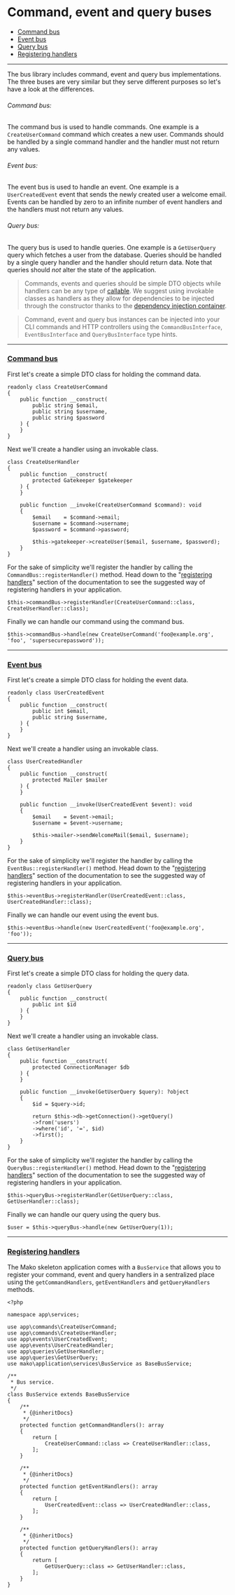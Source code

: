 # Command, event and query buses

* [Command bus](#command_bus)
* [Event bus](#event_bus)
* [Query bus](#query_bus)
* [Registering handlers](#registering_handlers)

--------------------------------------------------------

The bus library includes command, event and query bus implementations. The three buses are very similar but they serve different purposes so let's have a look at the differences.

###### Command bus:

The command bus is used to handle commands. One example is a `CreateUserCommand` command which creates a new user. Commands should be handled by a single command handler and the handler must not return any values.

###### Event bus:

The event bus is used to handle an event. One example is a `UserCreatedEvent` event that sends the newly created user a welcome email. Events can be handled by zero to an infinite number of event handlers and the handlers must not return any values.

###### Query bus:

The query bus is used to handle queries. One example is a `GetUserQuery` query which fetches a user from the database. Queries should be handled by a single query handler and the handler should return data. Note that queries should *not* alter the state of the application.

> Commands, events and queries should be simple DTO objects while handlers can be any type of [callable](https://www.php.net/manual/en/language.types.callable.php). We suggest using invokable classes as handlers as they allow for dependencies to be injected through the constructor thanks to the [dependency injection container](:base_url:/docs/:version:/getting-started:dependency-injection).

> Command, event and query bus instances can be injected into your CLI commands and HTTP controllers using the `CommandBusInterface`, `EventBusInterface` and `QueryBusInterface` type hints.

--------------------------------------------------------

### <a id="command_bus" href="#command_bus">Command bus</a>

First let's create a simple DTO class for holding the command data.

```
readonly class CreateUserCommand
{
    public function __construct(
        public string $email,
        public string $username,
        public string $password
    ) {
    }
}
```

Next we'll create a handler using an invokable class.

```
class CreateUserHandler
{
    public function __construct(
		protected Gatekeeper $gatekeeper
	) {
    }

    public function __invoke(CreateUserCommand $command): void
    {
        $email    = $command->email;
		$username = $command->username;
		$password = $command->password;

		$this->gatekeeper->createUser($email, $username, $password);
    }
}
```

For the sake of simplicity we'll register the handler by calling the `CommandBus::registerHandler()` method. Head down to the "[registering handlers](#registering_handlers)" section of the documentation to see the suggested way of registering handlers in your application.

```
$this->commandBus->registerHandler(CreateUserCommand::class, CreateUserHandler::class);
```

Finally we can handle our command using the command bus.

```
$this->commandBus->handle(new CreateUserCommand('foo@example.org', 'foo', 'supersecurepassword'));
```

--------------------------------------------------------

### <a id="event_bus" href="#event_bus">Event bus</a>

First let's create a simple DTO class for holding the event data.

```
readonly class UserCreatedEvent
{
    public function __construct(
        public int $email,
        public string $username,
    ) {
    }
}
```

Next we'll create a handler using an invokable class.

```
class UserCreatedHandler
{
    public function __construct(
		protected Mailer $mailer
	) {
    }

    public function __invoke(UserCreatedEvent $event): void
    {
        $email    = $event->email;
        $username = $event->username;

        $this->mailer->sendWelcomeMail($email, $username);  
    }
}
```

For the sake of simplicity we'll register the handler by calling the `EventBus::registerHandler()` method. Head down to the "[registering handlers](#registering_handlers)" section of the documentation to see the suggested way of registering handlers in your application.

```
$this->eventBus->registerHandler(UserCreatedEvent::class, UserCreatedHandler::class);
```

Finally we can handle our event using the event bus.

```
$this->eventBus->handle(new UserCreatedEvent('foo@example.org', 'foo'));
```

--------------------------------------------------------

### <a id="query_bus" href="#query_bus">Query bus</a>

First let's create a simple DTO class for holding the query data.

```
readonly class GetUserQuery
{
    public function __construct(
        public int $id
    ) {
    }
}
```

Next we'll create a handler using an invokable class.

```
class GetUserHandler
{
    public function __construct(
		protected ConnectionManager $db
	) {
    }

    public function __invoke(GetUserQuery $query): ?object
    {
        $id = $query->id;

        return $this->db->getConnection()->getQuery()
        ->from('users')
        ->where('id', '=', $id)
        ->first();
    }
}
```

For the sake of simplicity we'll register the handler by calling the `QueryBus::registerHandler()` method. Head down to the "[registering handlers](#registering_handlers)" section of the documentation to see the suggested way of registering handlers in your application.

```
$this->queryBus->registerHandler(GetUserQuery::class, GetUserHandler::class);
```

Finally we can handle our query using the query bus.

```
$user = $this->queryBus->handle(new GetUserQuery(1));
```

--------------------------------------------------------

### <a id="registering_handlers" href="#registering_handlers">Registering handlers</a>

The Mako skeleton application comes with a `BusService` that allows you to register your command, event and query handlers in a sentralized place using the `getCommandHandlers`, `getEventHandlers` and `getQueryHandlers` methods.

```
<?php

namespace app\services;

use app\commands\CreateUserCommand;
use app\commands\CreateUserHandler;
use app\events\UserCreatedEvent;
use app\events\UserCreatedHandler;
use app\queries\GetUserHandler;
use app\queries\GetUserQuery;
use mako\application\services\BusService as BaseBusService;

/**
 * Bus service.
 */
class BusService extends BaseBusService
{
    /**
     * {@inheritDocs}
     */
	protected function getCommandHandlers(): array
	{
		return [
			CreateUserCommand::class => CreateUserHandler::class,
		];
	}

    /**
     * {@inheritDocs}
     */
    protected function getEventHandlers(): array
	{
		return [
			UserCreatedEvent::class => UserCreatedHandler::class,
		];
	}

    /**
     * {@inheritDocs}
     */
    protected function getQueryHandlers(): array
	{
		return [
			GetUserQuery::class => GetUserHandler::class,
		];
	}
}

```